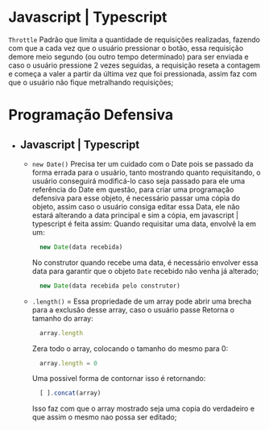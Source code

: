 # Javascript | Typescript

```Throttle``` Padrão que limita a quantidade de requisições realizadas, fazendo com que a cada vez que o usuário pressionar o botão, essa requisição demore meio segundo (ou outro tempo determinado) para ser enviada e caso o usuário pressione 2 vezes seguidas, a requisição reseta a contagem e começa a valer a partir da última vez que foi pressionada, assim faz com que o usuário não fique metralhando requisições;


# Programação Defensiva

- ## Javascript | Typescript

  - ```new Date()``` Precisa ter um cuidado com o Date pois se passado da forma errada para o usuário, tanto mostrando quanto requisitando, o usuário conseguirá    modificá-lo caso seja passado para ele uma referência do Date em questão, para criar uma programação defensiva para esse objeto, é necessário passar uma cópia do objeto, assim caso o usuário consiga editar essa Data, ele não estará alterando a data principal e sim a cópia, em javascript | typescript é feita assim:
    Quando requisitar uma data, envolvê la em um:
    ````js
      new Date(data recebida)
    ````
    No construtor quando recebe uma data, é necessário envolver essa data para garantir que o objeto ```Date``` recebido não venha já alterado;
    ````js
      new Date(data recebida pelo construtor)
    ````

  - ```.length()``` = Essa propriedade de um array pode abrir uma brecha para a exclusão desse array, caso o usuário passe
    Retorna o tamanho do array:
    ````js
      array.length
    ````
    Zera todo o array, colocando o tamanho do mesmo para 0:
    ````js
      array.length = 0
    ````
    Uma possivel forma de contornar isso é retornando:
    ````js
      [ ].concat(array)
    ````
    Isso faz com que o array mostrado seja uma copia do verdadeiro e que assim o mesmo nao possa ser editado;


